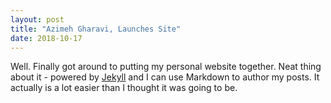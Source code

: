 ```yaml
---
layout: post
title: "Azimeh Gharavi, Launches Site"
date: 2018-10-17
---
```


Well. Finally got around to putting my personal website together. Neat thing about it - powered by [Jekyll](http://jekyllrb.com) and I can use Markdown to author my posts. It actually is a lot easier than I thought it was going to be.
